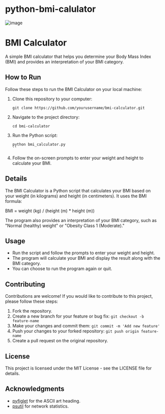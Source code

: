 # python-bmi-calulator

![image](https://github.com/harindujayakody/bmi-calulator/assets/9878813/4466e867-112a-4db4-903d-0ba82cf0909e)

# BMI Calculator

A simple BMI calculator that helps you determine your Body Mass Index (BMI) and provides an interpretation of your BMI category.

## How to Run

Follow these steps to run the BMI Calculator on your local machine:

1. Clone this repository to your computer:

   ```
   git clone https://github.com/yourusername/bmi-calculator.git
   ```

2. Navigate to the project directory:

   ```
   cd bmi-calculator
   ```

3. Run the Python script:

   ```
   python bmi_calculator.py
   ``

4. Follow the on-screen prompts to enter your weight and height to calculate your BMI.

## Details

The BMI Calculator is a Python script that calculates your BMI based on your weight (in kilograms) and height (in centimeters). It uses the BMI formula:

BMI = weight (kg) / (height (m) * height (m))

The program also provides an interpretation of your BMI category, such as "Normal (healthy) weight" or "Obesity Class 1 (Moderate)."

## Usage

- Run the script and follow the prompts to enter your weight and height.
- The program will calculate your BMI and display the result along with the BMI category.
- You can choose to run the program again or quit.

## Contributing

Contributions are welcome! If you would like to contribute to this project, please follow these steps:

1. Fork the repository.
2. Create a new branch for your feature or bug fix: `git checkout -b feature-name`
3. Make your changes and commit them: `git commit -m 'Add new feature'`
4. Push your changes to your forked repository: `git push origin feature-name`
5. Create a pull request on the original repository.

## License

This project is licensed under the MIT License - see the LICENSE file for details.

## Acknowledgments

- [pyfiglet](https://pypi.org/project/pyfiglet/) for the ASCII art heading.
- [psutil](https://pypi.org/project/psutil/) for network statistics.